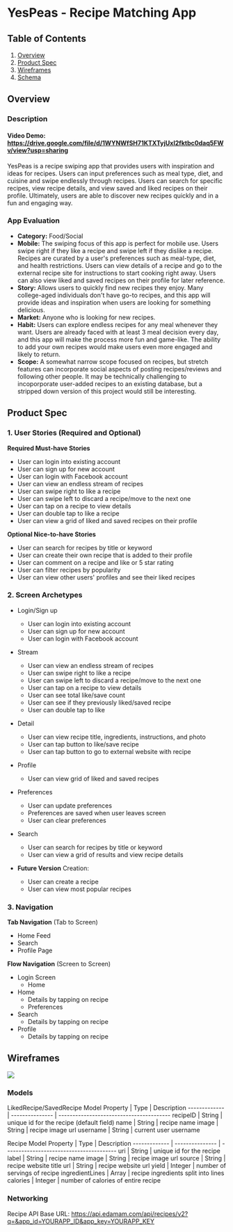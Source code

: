 # YesPeas - Recipe Matching App

## Table of Contents
1. [Overview](#Overview)
1. [Product Spec](#Product-Spec)
1. [Wireframes](#Wireframes)
2. [Schema](#Schema)

## Overview
### Description
#### Video Demo: https://drive.google.com/file/d/1WYNWfSH71KTXTyjUxl2fktbc0daq5FWv/view?usp=sharing
YesPeas is a recipe swiping app that provides users with inspiration and ideas for recipes. Users can input preferences such as meal type, diet, and cuisine and swipe endlessly through recipes. Users can search for specific recipes, view recipe details, and view saved and liked recipes on their profile. Ultimately, users are able to discover new recipes quickly and in a fun and engaging way.

### App Evaluation

- **Category:** Food/Social
- **Mobile:** The swiping focus of this app is perfect for mobile use. Users swipe right if they like a recipe and swipe left if they dislike a recipe. Recipes are curated by a user's preferences such as meal-type, diet, and health restrictions. Users can view details of a recipe and go to the external recipe site for instructions to start cooking right away. Users can also view liked and saved recipes on their profile for later reference.
- **Story:** Allows users to quickly find new recipes they enjoy. Many college-aged individuals don't have go-to recipes, and this app will provide ideas and inspiration when users are looking for something delicious.
- **Market:** Anyone who is looking for new recipes.
- **Habit:** Users can explore endless recipes for any meal whenever they want. Users are already faced with at least 3 meal decision every day, and this app will make the process more fun and game-like. The ability to add your own recipes would make users even more engaged and likely to return.
- **Scope:** A somewhat narrow scope focused on recipes, but stretch features can incorporate social aspects of posting recipes/reviews and following other people. It may be technically challenging to incoporporate user-added recipes to an existing database, but a stripped down version of this project would still be interesting.


## Product Spec

### 1. User Stories (Required and Optional)

**Required Must-have Stories**

* User can login into existing account
* User can sign up for new account
* User can login with Facebook account
* User can view an endless stream of recipes
* User can swipe right to like a recipe
* User can swipe left to discard a recipe/move to the next one
* User can tap on a recipe to view details
* User can double tap to like a recipe
* User can view a grid of liked and saved recipes on their profile

**Optional Nice-to-have Stories**

* User can search for recipes by title or keyword
* User can create their own recipe that is added to their profile
* User can comment on a recipe and like or 5 star rating
* User can filter recipes by popularity
* User can view other users' profiles and see their liked recipes

### 2. Screen Archetypes

* Login/Sign up
    * User can login into existing account
    * User can sign up for new account
    * User can login with Facebook account


* Stream
    * User can view an endless stream of recipes
    * User can swipe right to like a recipe
    * User can swipe left to discard a recipe/move to the next one
    * User can tap on a recipe to view details
    * User can see total like/save count
    * User can see if they previously liked/saved recipe
    * User can double tap to like


* Detail
    * User can view recipe title, ingredients, instructions, and photo
    * User can tap button to like/save recipe
    * User can tap button to go to external website with recipe


* Profile
    * User can view grid of liked and saved recipes


* Preferences
    * User can update preferences
    * Preferences are saved when user leaves screen
    * User can clear preferences


* Search
   * User can search for recipes by title or keyword
   * User can view a grid of results and view recipe details


* **Future Version** Creation: 
    * User can create a recipe
    * User can view most popular recipes


### 3. Navigation

**Tab Navigation** (Tab to Screen)

* Home Feed
* Search
* Profile Page


**Flow Navigation** (Screen to Screen)

* Login Screen
   * Home
* Home
    * Details by tapping on recipe
    * Preferences
 * Search
    * Details by tapping on recipe
 * Profile
    * Details by tapping on recipe
   

## Wireframes
![](https://i.imgur.com/u2GmGAx.jpg)

### Models
LikedRecipe/SavedRecipe Model
Property      | Type	           | Description
------------- | --------------- | ----------------------------------------
recipeID      | String	        | unique id for the recipe (default field)
name          | String          | recipe name
image         | String          | recipe image url
username      | String          | current user username

Recipe Model
Property        | Type	          | Description
-------------   | --------------- | ----------------------------------------
uri             | String	       | unique id for the recipe
label           | String          | recipe name
image           | String          | recipe image url
source          | String          | recipe website title
url             | String          | recipe website url
yield           | Integer         | number of servings of recipe
ingredientLines | Array           | recipe ingredients split into lines
calories        | Integer         | number of calories of entire recipe

### Networking
Recipe API
Base URL: https://api.edamam.com/api/recipes/v2?q=&app_id=YOURAPP_ID&app_key=YOURAPP_KEY
